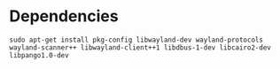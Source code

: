 # Dependencies

```shell
sudo apt-get install pkg-config libwayland-dev wayland-protocols wayland-scanner++ libwayland-client++1 libdbus-1-dev libcairo2-dev libpango1.0-dev
```

